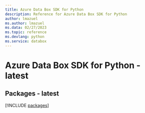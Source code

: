 ```yaml
---
title: Azure Data Box SDK for Python
description: Reference for Azure Data Box SDK for Python
author: lmazuel
ms.author: lmazuel
ms.data: 02/27/2023
ms.topic: reference
ms.devlang: python
ms.service: databox
---
```

# Azure Data Box SDK for Python - latest
## Packages - latest
[!INCLUDE [packages](data-box-index.md)]
